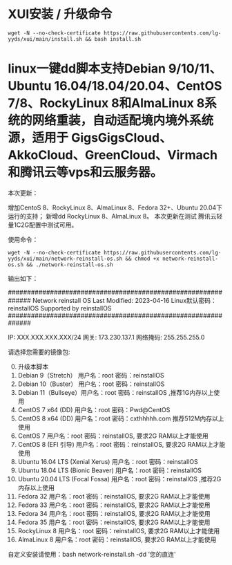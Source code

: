# XUI安装 / 升级命令

```shell
wget -N --no-check-certificate https://raw.githubusercontents.com/lg-yyds/xui/main/install.sh && bash install.sh
```


# linux一键dd脚本支持Debian 9/10/11、Ubuntu 16.04/18.04/20.04、CentOS 7/8、RockyLinux 8和AlmaLinux 8系统的网络重装，自动适配境内境外系统源，适用于 GigsGigsCloud、AkkoCloud、GreenCloud、Virmach和腾讯云等vps和云服务器。

本次更新：

增加CentoS 8、RockyLinux 8、AlmaLinux 8、Fedora 32+、Ubuntu 20.04下运行的支持； 新增dd RockyLinux 8、AlmaLinux 8。 本次更新在测试 腾讯云轻量1C2G配置中测试可用。

使用命令：
```shell
wget -N --no-check-certificate https://raw.githubusercontents.com/lg-yyds/xui/main/network-reinstall-os.sh && chmod +x network-reinstall-os.sh && ./network-reinstall-os.sh
```
输出如下：

##############################################################
Network reinstall OS
Last Modified: 2023-04-16
Linux默认密码：reinstallOS
Supported by reinstallOS
##############################################################

IP: XXX.XXX.XXX.XXX/24 网关: 173.230.137.1 网络掩码: 255.255.255.0

请选择您需要的镜像包:

0) 升级本脚本
1) Debian 9（Stretch） 用户名：root 密码：reinstallOS
2) Debian 10（Buster） 用户名：root 密码：reinstallOS
3) Debian 11（Bullseye）用户名：root 密码：reinstallOS ,推荐1G内存以上使用
4) CentOS 7 x64 (DD) 用户名：root 密码：Pwd@CentOS
5) CentOS 8 x64 (DD) 用户名：root 密码：cxthhhhh.com 推荐512M内存以上使用
6) CentOS 7 用户名：root 密码：reinstallOS, 要求2G RAM以上才能使用
7) CentOS 8 (EFI 引导) 用户名：root 密码：reinstallOS, 要求2G RAM以上才能使用
8) Ubuntu 16.04 LTS (Xenial Xerus) 用户名：root 密码：reinstallOS
9) Ubuntu 18.04 LTS (Bionic Beaver) 用户名：root 密码：reinstallOS
10) Ubuntu 20.04 LTS (Focal Fossa) 用户名：root 密码：reinstallOS ,推荐2G内存以上使用
11) Fedora 32 用户名：root 密码：reinstallOS, 要求2G RAM以上才能使用
12) Fedora 33 用户名：root 密码：reinstallOS, 要求2G RAM以上才能使用
13) Fedora 34 用户名：root 密码：reinstallOS, 要求2G RAM以上才能使用
14) Fedora 35 用户名：root 密码：reinstallOS, 要求2G RAM以上才能使用
15) RockyLinux 8 用户名：root 密码：reinstallOS, 要求2G RAM以上才能使用
16) AlmaLinux 8 用户名：root 密码：reinstallOS, 要求2G RAM以上才能使用

自定义安装请使用：bash network-reinstall.sh -dd '您的直连'

